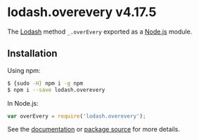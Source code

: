 # lodash.overevery v4.17.5

The [Lodash](https://lodash.com/) method `_.overEvery` exported as a [Node.js](https://nodejs.org/) module.

## Installation

Using npm:
```bash
$ {sudo -H} npm i -g npm
$ npm i --save lodash.overevery
```

In Node.js:
```js
var overEvery = require('lodash.overevery');
```

See the [documentation](https://lodash.com/docs#overEvery) or [package source](https://github.com/lodash/lodash/blob/4.17.5-npm-packages/lodash.overevery) for more details.
